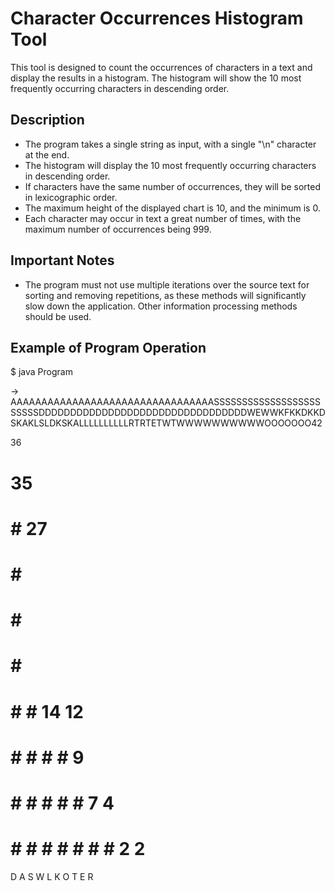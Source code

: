 # Character Occurrences Histogram Tool

This tool is designed to count the occurrences of characters in a text and display the results in a histogram. The histogram will show the 10 most frequently occurring characters in descending order.

## Description

- The program takes a single string as input, with a single "\n" character at the end.
- The histogram will display the 10 most frequently occurring characters in descending order.
- If characters have the same number of occurrences, they will be sorted in lexicographic order.
- The maximum height of the displayed chart is 10, and the minimum is 0.
- Each character may occur in text a great number of times, with the maximum number of occurrences being 999.

## Important Notes

- The program must not use multiple iterations over the source text for sorting and removing repetitions, as these methods will significantly slow down the application. Other information processing methods should be used.

## Example of Program Operation

$ java Program  

->   AAAAAAAAAAAAAAAAAAAAAAAAAAAAAAAAASSSSSSSSSSSSSSSSSSSSSSSSDDDDDDDDDDDDDDDDDDDDDDDDDDDDDDDDDWEWWKFKKDKKDSKAKLSLDKSKALLLLLLLLLLRTRTETWTWWWWWWWWWWOOOOOOO42

 36  
  #  35  
  #   #
  #   #  27  
  #   #   #  
  #   #   #    
  #   #   #  
  #   #   #  14  12  
  #   #   #   #   #   9  
  #   #   #   #   #   #   7   4  
  #   #   #   #   #   #   #   #   2   2  
  D   A   S   W   L   K   O   T   E   R  